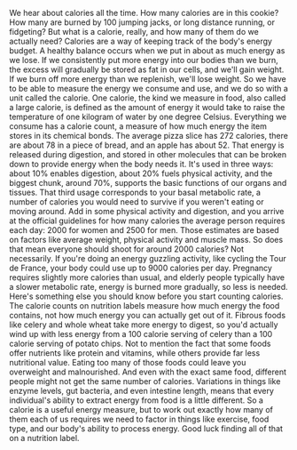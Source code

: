 We hear about calories all the time. How many calories are in this cookie? How many are burned by 100 jumping jacks, or long distance running, or fidgeting? But what is a calorie, really, and how many of them do we actually need? Calories are a way of keeping track of the body's energy budget. A healthy balance occurs when we put in about as much energy as we lose. If we consistently put more energy into our bodies than we burn, the excess will gradually  be stored as fat in our cells, and we'll gain weight. If we burn off more energy  than we replenish, we'll lose weight. So we have to be able  to measure the energy we consume and use, and we do so with a unit  called the calorie. One calorie, the kind we measure in food, also called a large calorie, is defined as the amount of energy it would take to raise the temperature of one kilogram of water by one degree Celsius. Everything we consume has a calorie count, a measure of how much energy  the item stores in its chemical bonds. The average pizza slice has 272 calories, there are about 78 in a piece of bread, and an apple has about 52. That energy is released during digestion, and stored in other molecules that can be broken down to provide energy when the body needs it. It's used in three ways: about 10% enables digestion, about 20% fuels physical activity, and the biggest chunk, around 70%, supports the basic functions  of our organs and tissues. That third usage corresponds to  your basal metabolic rate, a number of calories  you would need to survive if you weren't eating or moving around. Add in some physical activity  and digestion, and you arrive at the official guidelines for how many calories  the average person requires each day: 2000 for women and 2500 for men. Those estimates are based on factors like average weight, physical activity  and muscle mass. So does that mean everyone should shoot for around 2000 calories? Not necessarily. If you're doing  an energy guzzling activity, like cycling the Tour de France, your body could use  up to 9000 calories per day. Pregnancy requires  slightly more calories than usual, and elderly people typically  have a slower metabolic rate, energy is burned more gradually, so less is needed. Here's something else you should know before you start counting calories. The calorie counts on nutrition labels measure how much energy the food contains, not how much energy  you can actually get out of it. Fibrous foods like celery and whole wheat take more energy to digest, so you'd actually wind up with less energy from a 100 calorie serving of celery than a 100 calorie serving  of potato chips. Not to mention the fact that some foods offer nutrients like protein and vitamins, while others provide  far less nutritional value. Eating too many of those foods could leave you overweight  and malnourished. And even with the exact same food, different people might not  get the same number of calories. Variations in things like enzyme levels, gut bacteria, and even intestine length, means that every individual's ability to extract energy from food is a little different. So a calorie is a useful energy measure, but to work out exactly  how many of them each of us requires we need to factor in things like exercise, food type, and our body's ability to process energy. Good luck finding all of that on a nutrition label. 